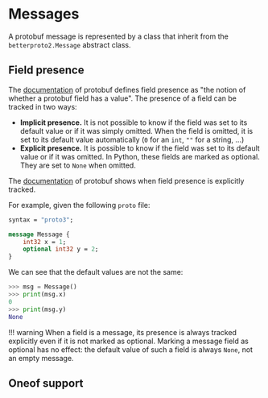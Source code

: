 # Messages

A protobuf message is represented by a class that inherit from the `betterproto2.Message` abstract class.

## Field presence

The [documentation](https://protobuf.dev/programming-guides/field_presence/) of protobuf defines field presence as "the
notion of whether a protobuf field has a value". The presence of a field can be tracked in two ways:

 - **Implicit presence.** It is not possible to know if the field was set to its default value or if it was simply
   omitted. When the field is omitted, it is set to its default value automatically (`0` for an `int`, `""` for a
   string, ...)
 - **Explicit presence.** It is possible to know if the field was set to its default value or if it was
   omitted. In Python, these fields are marked as optional. They are set to `None` when omitted.

The [documentation](https://protobuf.dev/programming-guides/field_presence/#presence-in-proto3-apis) of protobuf shows
when field presence is explicitly tracked.

For example, given the following `proto` file:

```proto
syntax = "proto3";

message Message {
    int32 x = 1;
    optional int32 y = 2;
}
```

We can see that the default values are not the same:

```python
>>> msg = Message()
>>> print(msg.x)
0
>>> print(msg.y)
None
```

!!! warning
    When a field is a message, its presence is always tracked explicitly even if it is not marked as optional. Marking a
    message field as optional has no effect: the default value of such a field is always `None`, not an empty message.

## Oneof support